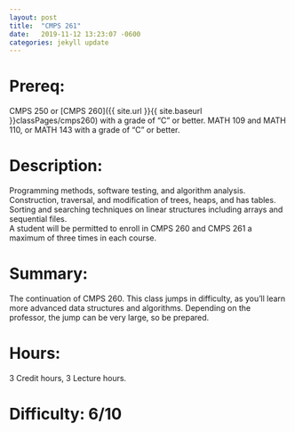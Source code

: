 ```yaml
---
layout: post
title:  "CMPS 261"
date:   2019-11-12 13:23:07 -0600
categories: jekyll update
---
```

# Prereq:  
CMPS 250 or [CMPS 260]({{ site.url }}{{ site.baseurl }}classPages/cmps260) with a grade of “C” or better. MATH 109 and MATH 110, or MATH 143 with a grade of “C” or better.  
  
# Description: 
Programming methods, software testing, and algorithm analysis. Construction, traversal, and modification of trees, heaps, and has tables. Sorting and searching techniques on linear structures including arrays and sequential files.  
A student will be permitted to enroll in CMPS 260 and CMPS 261 a maximum of three times in each course.   
  
# Summary:
The continuation of CMPS 260.  This class jumps in difficulty, as you’ll learn more advanced data structures and algorithms.  Depending on the professor, the jump can be very large, so be prepared.  
  
# Hours:  
3 Credit hours, 3 Lecture hours.  

# Difficulty:  6/10  
